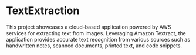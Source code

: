 # TextExtraction
This project showcases a cloud-based application powered by AWS services for extracting text from images. Leveraging Amazon Textract, the application provides accurate text recognition from various sources such as handwritten notes, scanned documents, printed text, and code snippets.

